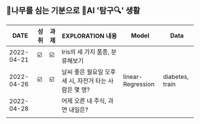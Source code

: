 ## 🌳나무를 심는 기분으로 🤖AI '탐구🔍' 생활  
| DATE | 성취 | 과제 | EXPLORATION 내용 | Model | Data  | 
| ------ | -- | -- |----------- |----|---|
| 2022-04-21 | ☑️ | ☑️ | Iris의 세 가지 품종, 분류해보기 |   |   |  
| 2022-04-26 |  ☑️ | ☑️ | 날씨 좋은 월요일 오후 세 시, 자전거 타는 사람은 몇 명? |linear-Regression   | diabetes, train |  
| 2022-04-28 |  |  | 어제 오른 내 주식, 과연 내일은? |   |   |    
|  |  |  |   |   |   |    
